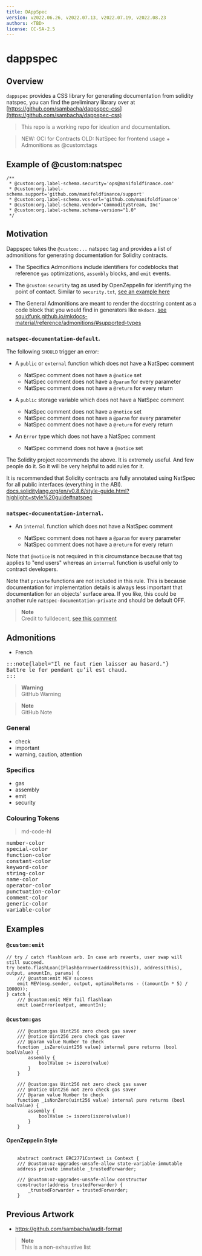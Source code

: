 ```yaml
---
title: DAppSpec
version: v2022.06.26, v2022.07.13, v2022.07.19, v2022.08.23
authors: <TBD>
license: CC-SA-2.5
---
```


# dappspec

## Overview

`dappspec` provides a CSS library for generating documentation from solidity natspec, you can find the preliminary library over at [https://github.com/sambacha/dappspec-css](https://github.com/sambacha/dappspec-css)

> This repo is a working repo for ideation and documentation.

> NEW: OCI for Contracts
> OLD: NatSpec for frontend usage + Admonitions as @custom:tags

## Example of @custom:natspec

```jsdoc
/**
 * @custom:org.label-schema.security='ops@manifoldfinance.com'
 * @custom:org.label-schema.support='github.com/manifoldfinance/support'
 * @custom:org.label-schema.vcs-url='github.com/manifoldfinance'
 * @custom:org.label-schema.vendor='CommodityStream, Inc'
 * @custom:org.label-schema.schema-version="1.0"
 */
```
## Motivation

Dappspec takes the `@custom:...` natspec tag and provides a list of admonitions for generating documentation for Solidity contracts.

- The Specifics Admonitions include identifiers for codeblocks that reference `gas` optimizations, `assembly` blocks, and `emit` events.

- The `@custom:security` tag as used by OpenZeppelin for identifiying the point of contact. Similar to `security.txt`, [see an example here](https://www.manifoldfinance.com/.well-known/security.txt)

- The General Admonitions are meant to render the docstring content as a code block that you would find in generators like `mkdocs`. [see squidfunk.github.io/mkdocs-material/reference/admonitions/#supported-types](https://squidfunk.github.io/mkdocs-material/reference/admonitions/#supported-types)




### `natspec-documentation-default`.

 The following `SHOULD` trigger an error:
 
 * A `public` or `external` function which does not have a NatSpec comment
   
   * NatSpec comment does not have a `@notice` set
   * NatSpec comment does not have a `@param` for every parameter
   * NatSpec comment does not have a `@return` for every return
 * A `public` storage variable which does not have a NatSpec comment
   
   * NatSpec comment does not have a `@notice` set
   * NatSpec comment does not have a `@param` for every parameter
   * NatSpec comment does not have a `@return` for every return
 * An `Error` type which does not have a NatSpec comment
   
   * NatSpec commend does not have a `@notice` set
 
 The Solidity project recommends the above. It is extremely useful. And few people do it. So it will be very helpful to add rules for it.
 
  It is recommended that Solidity contracts are fully annotated using NatSpec for all public interfaces (everything in the ABI).
  [docs.soliditylang.org/en/v0.8.6/style-guide.html?highlight=style%20guide#natspec](https://docs.soliditylang.org/en/v0.8.6/style-guide.html?highlight=style%20guide#natspec)
 

 
### `natspec-documentation-internal`.
 
 * An `internal` function which does not have a NatSpec comment
   
   * NatSpec comment does not have a `@param` for every parameter
   * NatSpec comment does not have a `@return` for every return
 
 Note that `@notice` is not required in this circumstance because that tag applies to "end users" whereas an `internal` function is useful only to contract developers.
 
 Note that `private` functions are not included in this rule. This is because documentation for implementation details is always less important that documentation for an objects' surface area. If you like, this could be another rule `natspec-documentation-private` and should be default OFF.
 
>**Note**      
> Credit to fulldecent, [see this comment](https://github.com/protofire/solhint/issues/298)
 
## Admonitions

- French

<pre>
:::note{label="Il ne faut rien laisser au hasard."}
Battre le fer pendant qu’il est chaud.
:::
</pre>

> **Warning** <br />
> GitHub Warning

> **Note** <br />
> GitHub Note

### General
- check
- important
- warning, caution, attention

### Specifics
-    gas
-    assembly
-    emit 
-    security


### Colouring Tokens

> md-code-hl

<pre>
number-color
special-color
function-color
constant-color
keyword-color
string-color
name-color
operator-color
punctuation-color
comment-color
generic-color
variable-color
</pre>

## Examples

### `@custom:emit` 

```solidity
// try / catch flashloan arb. In case arb reverts, user swap will still succeed.
try bento.flashLoan(IFlashBorrower(address(this)), address(this), output, amountIn, params) {
    /// @custom:emit MEV success
    emit MEV(msg.sender, output, optimalReturns - ((amountIn * 5) / 10000));
} catch {
    /// @custom:emit MEV fail flashloan
    emit LoanError(output, amountIn);
```

### `@custom:gas` 

```solidity
    /// @custom:gas Uint256 zero check gas saver
    /// @notice Uint256 zero check gas saver
    /// @param value Number to check
    function _isZero(uint256 value) internal pure returns (bool boolValue) {
        assembly {
            boolValue := iszero(value)
        }
    }

    /// @custom:gas Uint256 not zero check gas saver
    /// @notice Uint256 not zero check gas saver
    /// @param value Number to check
    function _isNonZero(uint256 value) internal pure returns (bool boolValue) {
        assembly {
            boolValue := iszero(iszero(value))
        }
    }
```

#### OpenZeppelin Style

```solidity
    
    abstract contract ERC2771Context is Context {
    /// @custom:oz-upgrades-unsafe-allow state-variable-immutable
    address private immutable _trustedForwarder;

    /// @custom:oz-upgrades-unsafe-allow constructor
    constructor(address trustedForwarder) {
        _trustedForwarder = trustedForwarder;
    }
```


## Previous Artwork

- https://github.com/sambacha/audit-format

>**Note**    
> This is a non-exhaustive list
